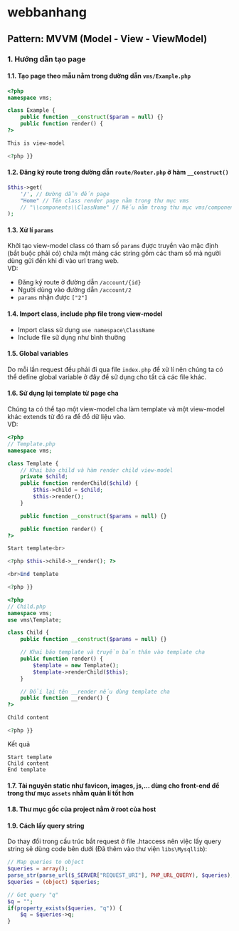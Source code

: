 # webbanhang

## Pattern: MVVM (Model - View - ViewModel)

### 1. Hướng dẫn tạo page
#### 1.1. Tạo page theo mẫu nằm trong đường dẫn `vms/Example.php`  
```php
<?php
namespace vms;

class Example {
    public function __construct($param = null) {}
    public function render() {
?>

This is view-model

<?php }}
```

#### 1.2. Đăng ký route trong đường dẫn `route/Router.php` ở hàm `__construct()`  
```php
$this->get(
    '/', // Đường dẫn đến page
    "Home" // Tên class render page nằm trong thư mục vms
    // "\\components\\ClassName" // Nếu nằm trong thư mục vms/components
);
```

#### 1.3. Xử lí `params`  
Khởi tạo view-model class có tham số `params` được truyền vào mặc định (bắt buộc phải có) chứa một mảng các string gồm các tham số mà người dùng gửi đến khi đi vào url trang web.  
VD:
- Đăng ký route ở đường dẫn `/account/{id}`
- Người dùng vào đường dẫn `/account/2`
- `params` nhận được `["2"]`

#### 1.4. Import class, include php file trong view-model  
- Import class sử dụng `use namespace\ClassName`
- Include file sử dụng như bình thường

#### 1.5. Global variables  
Do mỗi lần request đều phải đi qua file `index.php` để xử lí nên chúng ta có thể define global variable ở đây để sử dụng cho tất cả các file khác.

#### 1.6. Sử dụng lại template từ page cha  
Chúng ta có thể tạo một view-model cha làm template và một view-model khác extends từ đó ra để đổ dữ liệu vào.  
VD:  
```php
<?php
// Template.php
namespace vms;

class Template {
    // Khai báo child và hàm render child view-model
    private $child;
    public function renderChild($child) {
        $this->child = $child;
        $this->render();
    }

    public function __construct($params = null) {}

    public function render() {
?>

Start template<br>

<?php $this->child->__render(); ?>

<br>End template

<?php }}
```
```php
<?php
// Child.php
namespace vms;
use vms\Template;

class Child {
    public function __construct($params = null) {}

    // Khai báo template và truyền bản thân vào template cha
    public function render() {
        $template = new Template();
        $template->renderChild($this);
    }

    // Đổi lại tên __render nếu dùng template cha
    public function __render() {
?>

Child content

<?php }}
```
Kết quả
```
Start template
Child content
End template
```

#### 1.7. Tài nguyên static như favicon, images, js,... dùng cho front-end để trong thư mục `assets` nhằm quản lí tốt hơn  
#### 1.8. Thư mục gốc của project nằm ở root của host  
#### 1.9. Cách lấy query string  
Do thay đổi trong cấu trúc bắt request ở file .htaccess nên việc lấy query string sẽ dùng code bên dưới (Đã thêm vào thư viện `libs\Mysqllib`):
```php
// Map queries to object
$queries = array();
parse_str(parse_url($_SERVER["REQUEST_URI"], PHP_URL_QUERY), $queries);
$queries = (object) $queries;

// Get query "q"
$q = "";
if(property_exists($queries, "q")) {
    $q = $queries->q;
}
```